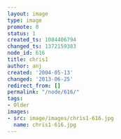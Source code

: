 ```yaml
---
layout: image
type: image
promote: 0
status: 1
created_ts: 1084406794
changed_ts: 1372159383
node_id: 616
title: chris1
author: anj
created: '2004-05-13'
changed: '2013-06-25'
redirect_from: []
permalink: "/node/616/"
tags:
- Older
images:
- src: image/images/chris1-616.jpg
  name: chris1-616.jpg
---
```


